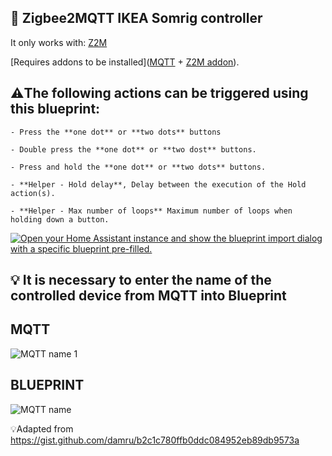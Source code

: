 ##  🔵 Zigbee2MQTT IKEA Somrig controller
It only works with: [Z2M](https://github.com/zigbee2mqtt/hassio-zigbee2mqtt#installation)

[Requires addons to be installed]([MQTT](https://www.home-assistant.io/integrations/mqtt)
    + [Z2M addon](https://www.zigbee2mqtt.io/guide/installation/03_ha_addon.html)).

## ⚠️The following actions can be triggered using this blueprint:
    - Press the **one dot** or **two dots** buttons

    - Double press the **one dot** or **two dost** buttons.

    - Press and hold the **one dot** or **two dots** buttons. 
   
    - **Helper - Hold delay**, Delay between the execution of the Hold action(s). 
  
    - **Helper - Max number of loops** Maximum number of loops when holding down a button. 


[![Open your Home Assistant instance and show the blueprint import dialog with a specific blueprint pre-filled.](https://my.home-assistant.io/badges/blueprint_import.svg)](https://my.home-assistant.io/redirect/blueprint_import/?blueprint_url=https://gist.github.com/Bearstorm/eb7565573c76c082bdc4729e6cc3c0c8)

## :bulb: It is necessary to enter the name of the controlled device from MQTT into Blueprint
## MQTT
![MQTT name 1](https://github.com/user-attachments/assets/84141df1-2252-4487-8b94-128c0cd2154e)


## BLUEPRINT
![MQTT name ](https://github.com/user-attachments/assets/9fe87485-5192-4d8b-a1fd-74cf743bfb3e)



💡Adapted from https://gist.github.com/damru/b2c1c780ffb0ddc084952eb89db9573a
